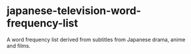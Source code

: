 # japanese-television-word-frequency-list
A word frequency list derived from subtitles from Japanese drama, anime and films.
